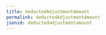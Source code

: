 ```yaml
---
title: deductedAdjustmentAmount
permalink: deductedAdjustmentAmount
jsonid: deductedadjustmentamount
---
```


